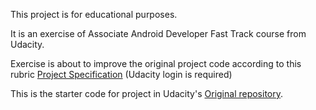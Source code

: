 This project is for educational purposes. 

It is an exercise of Associate Android Developer Fast Track course from Udacity.

Exercise is about to improve the original project code according to this rubric [Project Specification](https://review.udacity.com/#!/rubrics/140/view) (Udacity login is required)

This is the starter code for project in Udacity's [Original repository](https://github.com/udacity/StockHawk).




